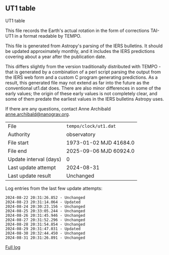 
## UT1 table

UT1 table

This file records the Earth's actual rotation in the form of
corrections TAI-UT1 in a format readable by TEMPO.

This file is generated from Astropy's parsing of the IERS
bulletins. It should be updated approximately monthly, and it
includes the IERS predictions covering about a year after the
publication date.

This differs slightly from the version traditionally distributed
with TEMPO - that is generated by a combination of a perl script
parsing the output from the IERS web form and a custom C program
generating predictions. As a result, this generated file may not
extend as far into the future as the conventional ut1.dat does.
There are also minor differences in some of the early values; the
origin of these early values is not completely clear, and some of
them predate the earliest values in the IERS bulletins Astropy uses.

If there are any questions, contact Anne Archibald
<anne.archibald@nanograv.org>.

|     |     |
|:--- |:--- |
| File | `tempo/clock/ut1.dat` |
| Authority | observatory |
| File start | 1973-01-02 MJD 41684.0 |
| File end | 2025-09-06 MJD 60924.0 |
| Update interval (days) | 0 |
| Last update attempt | 2024-08-31 |
| Last update result | Unchanged |

Log entries from the last few update attempts:
```
2024-08-22 20:31:26.852 - Unchanged
2024-08-23 20:31:14.064 - Updated
2024-08-24 20:30:23.156 - Unchanged
2024-08-25 20:33:05.244 - Unchanged
2024-08-26 20:31:45.946 - Unchanged
2024-08-27 20:31:52.296 - Unchanged
2024-08-28 20:31:54.854 - Unchanged
2024-08-29 20:31:47.031 - Updated
2024-08-30 20:32:44.450 - Unchanged
2024-08-31 20:31:26.891 - Unchanged
```
[Full log](https://raw.githubusercontent.com/ipta/pulsar-clock-corrections/main/log/tempo/clock/ut1.dat.log)
